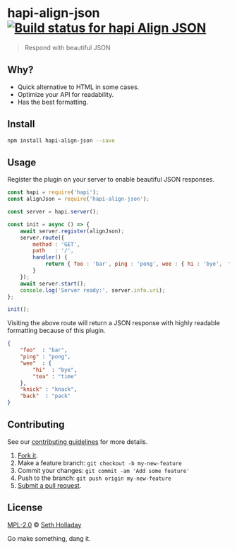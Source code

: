 # hapi-align-json [![Build status for hapi Align JSON](https://img.shields.io/circleci/project/sholladay/hapi-align-json/master.svg "Build Status")](https://circleci.com/gh/sholladay/hapi-align-json "Builds")

> Respond with beautiful JSON

## Why?

 - Quick alternative to HTML in some cases.
 - Optimize your API for readability.
 - Has the best formatting.

## Install

```sh
npm install hapi-align-json --save
```

## Usage

Register the plugin on your server to enable beautiful JSON responses.

```js
const hapi = require('hapi');
const alignJson = require('hapi-align-json');

const server = hapi.server();

const init = async () => {
    await server.register(alignJson);
    server.route({
        method : 'GET',
        path   : '/',
        handler() {
            return { foo : 'bar', ping : 'pong', wee : { hi : 'bye',  tea : 'time' }, knick : 'knack', back : 'pack' };
        }
    });
    await server.start();
    console.log('Server ready:', server.info.uri);
};

init();
```

Visiting the above route will return a JSON response with highly readable formatting because of this plugin.

```json
{
    "foo"  : "bar",
    "ping" : "pong",
    "wee"  : {
        "hi"  : "bye",
        "tea" : "time"
    },
    "knick" : "knack",
    "back"  : "pack"
}
```

## Contributing

See our [contributing guidelines](https://github.com/sholladay/hapi-align-json/blob/master/CONTRIBUTING.md "Guidelines for participating in this project") for more details.

1. [Fork it](https://github.com/sholladay/hapi-align-json/fork).
2. Make a feature branch: `git checkout -b my-new-feature`
3. Commit your changes: `git commit -am 'Add some feature'`
4. Push to the branch: `git push origin my-new-feature`
5. [Submit a pull request](https://github.com/sholladay/hapi-align-json/compare "Submit code to this project for review").

## License

[MPL-2.0](https://github.com/sholladay/hapi-align-json/blob/master/LICENSE "License for hapi-align-json") © [Seth Holladay](https://seth-holladay.com "Author of hapi-align-json")

Go make something, dang it.
